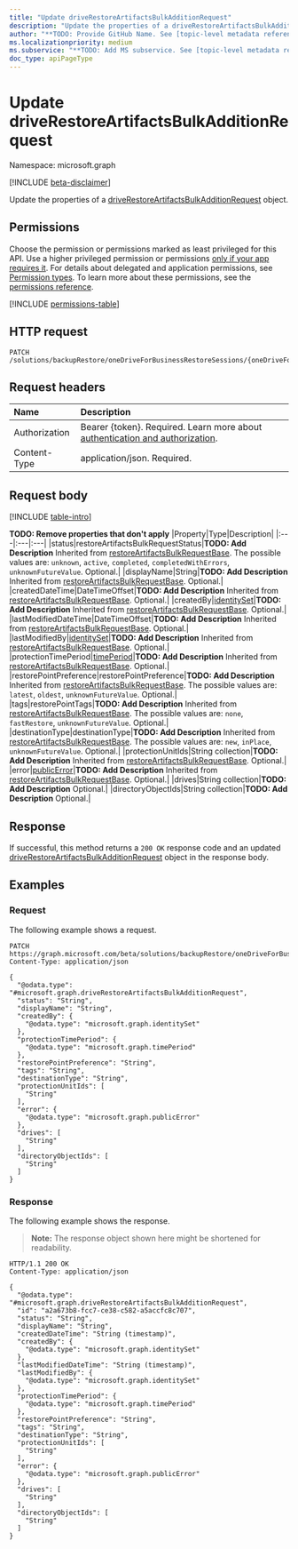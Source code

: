```yaml
---
title: "Update driveRestoreArtifactsBulkAdditionRequest"
description: "Update the properties of a driveRestoreArtifactsBulkAdditionRequest object."
author: "**TODO: Provide GitHub Name. See [topic-level metadata reference](https://aka.ms/msgo?pagePath=Document-APIs/Guidelines/Metadata)**"
ms.localizationpriority: medium
ms.subservice: "**TODO: Add MS subservice. See [topic-level metadata reference](https://aka.ms/msgo?pagePath=Document-APIs/Guidelines/Metadata)**"
doc_type: apiPageType
---
```


# Update driveRestoreArtifactsBulkAdditionRequest

Namespace: microsoft.graph

[!INCLUDE [beta-disclaimer](../../includes/beta-disclaimer.md)]

Update the properties of a [driveRestoreArtifactsBulkAdditionRequest](../resources/driverestoreartifactsbulkadditionrequest.md) object.

## Permissions

Choose the permission or permissions marked as least privileged for this API. Use a higher privileged permission or permissions [only if your app requires it](/graph/permissions-overview#best-practices-for-using-microsoft-graph-permissions). For details about delegated and application permissions, see [Permission types](/graph/permissions-overview#permission-types). To learn more about these permissions, see the [permissions reference](/graph/permissions-reference).

<!-- {
  "blockType": "permissions",
  "name": "driverestoreartifactsbulkadditionrequest-update-permissions"
}
-->
[!INCLUDE [permissions-table](../includes/permissions/driverestoreartifactsbulkadditionrequest-update-permissions.md)]

## HTTP request

<!-- {
  "blockType": "ignored"
}
-->
``` http
PATCH /solutions/backupRestore/oneDriveForBusinessRestoreSessions/{oneDriveForBusinessRestoreSessionId}/driveRestoreArtifactsBulkAdditionRequests/{driveRestoreArtifactsBulkAdditionRequestId}
```

## Request headers

|Name|Description|
|:---|:---|
|Authorization|Bearer {token}. Required. Learn more about [authentication and authorization](/graph/auth/auth-concepts).|
|Content-Type|application/json. Required.|

## Request body

[!INCLUDE [table-intro](../../includes/update-property-table-intro.md)]


**TODO: Remove properties that don't apply**
|Property|Type|Description|
|:---|:---|:---|
|status|restoreArtifactsBulkRequestStatus|**TODO: Add Description** Inherited from [restoreArtifactsBulkRequestBase](../resources/restoreartifactsbulkrequestbase.md). The possible values are: `unknown`, `active`, `completed`, `completedWithErrors`, `unknownFutureValue`. Optional.|
|displayName|String|**TODO: Add Description** Inherited from [restoreArtifactsBulkRequestBase](../resources/restoreartifactsbulkrequestbase.md). Optional.|
|createdDateTime|DateTimeOffset|**TODO: Add Description** Inherited from [restoreArtifactsBulkRequestBase](../resources/restoreartifactsbulkrequestbase.md). Optional.|
|createdBy|[identitySet](../resources/intune-identityset.md)|**TODO: Add Description** Inherited from [restoreArtifactsBulkRequestBase](../resources/restoreartifactsbulkrequestbase.md). Optional.|
|lastModifiedDateTime|DateTimeOffset|**TODO: Add Description** Inherited from [restoreArtifactsBulkRequestBase](../resources/restoreartifactsbulkrequestbase.md). Optional.|
|lastModifiedBy|[identitySet](../resources/intune-identityset.md)|**TODO: Add Description** Inherited from [restoreArtifactsBulkRequestBase](../resources/restoreartifactsbulkrequestbase.md). Optional.|
|protectionTimePeriod|[timePeriod](../resources/timeperiod.md)|**TODO: Add Description** Inherited from [restoreArtifactsBulkRequestBase](../resources/restoreartifactsbulkrequestbase.md). Optional.|
|restorePointPreference|restorePointPreference|**TODO: Add Description** Inherited from [restoreArtifactsBulkRequestBase](../resources/restoreartifactsbulkrequestbase.md). The possible values are: `latest`, `oldest`, `unknownFutureValue`. Optional.|
|tags|restorePointTags|**TODO: Add Description** Inherited from [restoreArtifactsBulkRequestBase](../resources/restoreartifactsbulkrequestbase.md). The possible values are: `none`, `fastRestore`, `unknownFutureValue`. Optional.|
|destinationType|destinationType|**TODO: Add Description** Inherited from [restoreArtifactsBulkRequestBase](../resources/restoreartifactsbulkrequestbase.md). The possible values are: `new`, `inPlace`, `unknownFutureValue`. Optional.|
|protectionUnitIds|String collection|**TODO: Add Description** Inherited from [restoreArtifactsBulkRequestBase](../resources/restoreartifactsbulkrequestbase.md). Optional.|
|error|[publicError](../resources/publicerror.md)|**TODO: Add Description** Inherited from [restoreArtifactsBulkRequestBase](../resources/restoreartifactsbulkrequestbase.md). Optional.|
|drives|String collection|**TODO: Add Description** Optional.|
|directoryObjectIds|String collection|**TODO: Add Description** Optional.|



## Response

If successful, this method returns a `200 OK` response code and an updated [driveRestoreArtifactsBulkAdditionRequest](../resources/driverestoreartifactsbulkadditionrequest.md) object in the response body.

## Examples

### Request

The following example shows a request.
<!-- {
  "blockType": "request",
  "name": "update_driverestoreartifactsbulkadditionrequest"
}
-->
``` http
PATCH https://graph.microsoft.com/beta/solutions/backupRestore/oneDriveForBusinessRestoreSessions/{oneDriveForBusinessRestoreSessionId}/driveRestoreArtifactsBulkAdditionRequests/{driveRestoreArtifactsBulkAdditionRequestId}
Content-Type: application/json

{
  "@odata.type": "#microsoft.graph.driveRestoreArtifactsBulkAdditionRequest",
  "status": "String",
  "displayName": "String",
  "createdBy": {
    "@odata.type": "microsoft.graph.identitySet"
  },
  "protectionTimePeriod": {
    "@odata.type": "microsoft.graph.timePeriod"
  },
  "restorePointPreference": "String",
  "tags": "String",
  "destinationType": "String",
  "protectionUnitIds": [
    "String"
  ],
  "error": {
    "@odata.type": "microsoft.graph.publicError"
  },
  "drives": [
    "String"
  ],
  "directoryObjectIds": [
    "String"
  ]
}
```


### Response

The following example shows the response.
>**Note:** The response object shown here might be shortened for readability.
<!-- {
  "blockType": "response",
  "truncated": true
}
-->
``` http
HTTP/1.1 200 OK
Content-Type: application/json

{
  "@odata.type": "#microsoft.graph.driveRestoreArtifactsBulkAdditionRequest",
  "id": "a2a673b8-fcc7-ce38-c582-a5accfc8c707",
  "status": "String",
  "displayName": "String",
  "createdDateTime": "String (timestamp)",
  "createdBy": {
    "@odata.type": "microsoft.graph.identitySet"
  },
  "lastModifiedDateTime": "String (timestamp)",
  "lastModifiedBy": {
    "@odata.type": "microsoft.graph.identitySet"
  },
  "protectionTimePeriod": {
    "@odata.type": "microsoft.graph.timePeriod"
  },
  "restorePointPreference": "String",
  "tags": "String",
  "destinationType": "String",
  "protectionUnitIds": [
    "String"
  ],
  "error": {
    "@odata.type": "microsoft.graph.publicError"
  },
  "drives": [
    "String"
  ],
  "directoryObjectIds": [
    "String"
  ]
}
```

